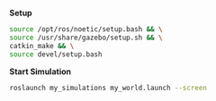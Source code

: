 **Setup**

```bash
source /opt/ros/noetic/setup.bash && \
source /usr/share/gazebo/setup.sh && \
catkin_make && \
source devel/setup.bash
```

**Start Simulation**

```bash
roslaunch my_simulations my_world.launch --screen
```
